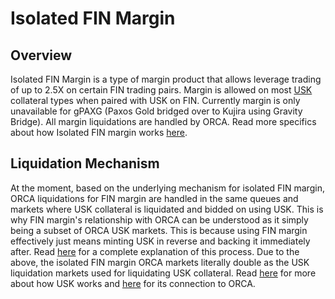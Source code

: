 # Isolated FIN Margin

## Overview

Isolated FIN Margin is a type of margin product that allows leverage trading of up to 2.5X on certain FIN trading pairs. Margin is allowed on most [USK](../../../../usk-stablecoin.md) collateral types when paired with USK on FIN. Currently margin is only unavailable for gPAXG (Paxos Gold bridged over to Kujira using Gravity Bridge). All margin liquidations are handled by ORCA. Read more specifics about how Isolated FIN margin works [here](../../../../fin/how-to-use-fin/spot-and-margin-trade-ui/isolated-fin-margin.md).&#x20;

## Liquidation Mechanism

At the moment, based on the underlying mechanism for isolated FIN margin, ORCA liquidations for FIN margin are handled in the same queues and markets where USK collateral is liquidated and bidded on using USK. This is why FIN margin's relationship with ORCA can be understood as it simply being a subset of ORCA USK markets. This is because using FIN margin effectively just means minting USK in reverse and backing it immediately after. Read [here](../../../../fin/how-to-use-fin/spot-and-margin-trade-ui/isolated-fin-margin.md#mechanism) for a complete explanation of this process. Due to the above, the isolated FIN margin ORCA markets literally double as the USK liquidation markets used for liquidating USK collateral. Read [here](../../../../usk-stablecoin/technical-specifics.md) for more about how USK works and [here](../../../../usk-stablecoin/how-to-mint-usk.md) for its connection to ORCA. &#x20;

&#x20;

